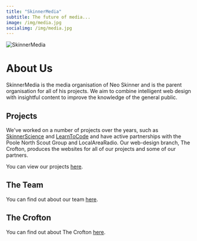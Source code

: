 ```yaml
---
title: "SkinnerMedia"
subtitle: The future of media...
image: /img/media.jpg
socialimg: /img/media.jpg
---
```


![SkinnerMedia](https://pbs.twimg.com/profile_images/1492175817400537088/9OM-21O4.jpg)

# About Us

SkinnerMedia is the media organisation of Neo Skinner and is the parent organisation for all of his projects. We aim to combine intelligent web design with insightful content to improve the knowledge of the general public.

## Projects

We've worked on a number of projects over the years, such as [SkinnerScience](https://skinnerscience.netlify.app) and [LearnToCode](https://learn-tocode.netlify.app) and have active partnerships with the Poole North Scout Group and LocalAreaRadio. Our web-design branch, The Crofton, produces the websites for all of our projects and some of our partners.

You can view our projects [here](https://neoski.tk/projects).

## The Team

You can find out about our team [here](https://neoski.tk/skinnermedia/team).

## The Crofton

You can find out about The Crofton [here](https://neoski.tk/skinnermedia/crofton).
